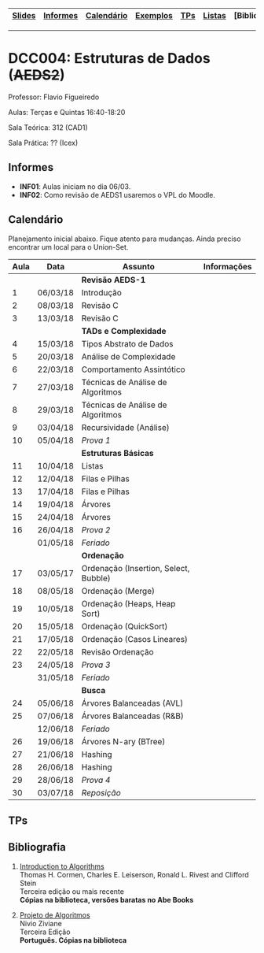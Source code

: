 | [Slides] | [Informes] | [Calendário] | [Exemplos] | [TPs] | [Listas] | [Bibliografia] |
|----------|------------|--------------|------------|-------|----------|----------------|
- - -

# DCC004: Estruturas de Dados (~~AEDS2~~)

Professor: Flavio Figueiredo

Aulas: Terças e Quintas 16:40-18:20

Sala Teórica: 312 (CAD1)

Sala Prática: ?? (Icex)

## Informes

* **INF01**: Aulas iniciam no dia 06/03.
* **INF02**: Como revisão de AEDS1 usaremos o VPL do Moodle.

## Calendário

Planejamento inicial abaixo. Fique atento para mudanças. Ainda preciso
encontrar um local para o Union-Set.

| Aula | Data     | **Assunto**                              | Informações  |
|------|----------|------------------------------------------|--------------|
|      |          | **Revisão AEDS-1**                       |              |
| 1    | 06/03/18 | Introdução                               |              |
| 2    | 08/03/18 | Revisão C                                |              |
| 3    | 13/03/18 | Revisão C                                |              |
|      |          | **TADs e Complexidade**                  |              |
| 4    | 15/03/18 | Tipos Abstrato de Dados                  |              |
| 5    | 20/03/18 | Análise de Complexidade                  |              |
| 6    | 22/03/18 | Comportamento Assintótico                |              |
| 7    | 27/03/18 | Técnicas de Análise de Algoritmos        |              |
| 8    | 29/03/18 | Técnicas de Análise de Algoritmos        |              |
| 9    | 03/04/18 | Recursividade (Análise)                  |              |
| 10   | 05/04/18 | *Prova 1*                                |              |
|      |          | **Estruturas Básicas**                   |              |
| 11   | 10/04/18 | Listas                                   |              |
| 12   | 12/04/18 | Filas e Pilhas                           |              |
| 13   | 17/04/18 | Filas e Pilhas                           |              |
| 14   | 19/04/18 | Árvores                                  |              |
| 15   | 24/04/18 | Árvores                                  |              |
| 16   | 26/04/18 | *Prova 2*                                |              |
|      | 01/05/18 | *Feriado*                                |              |
|      |          | **Ordenação**                            |              |
| 17   | 03/05/17 | Ordenação (Insertion, Select, Bubble)    |              |
| 18   | 08/05/18 | Ordenação (Merge)                        |              |
| 19   | 10/05/18 | Ordenação (Heaps, Heap Sort)             |              |
| 20   | 15/05/18 | Ordenação (QuickSort)                    |              |
| 21   | 17/05/18 | Ordenação (Casos Lineares)               |              |
| 22   | 22/05/18 | Revisão Ordenação                        |              |
| 23   | 24/05/18 | *Prova 3*                                |              |
|      | 31/05/18 | *Feriado*                                |              |
|      |          | **Busca**                                |              |
| 24   | 05/06/18 | Árvores Balanceadas (AVL)                |              |
| 25   | 07/06/18 | Árvores Balanceadas (R&B)                |              |
|      | 12/06/18 | *Feriado*                                |              |
| 26   | 19/06/18 | Árvores N-ary (BTree)                    |              |
| 27   | 21/06/18 | Hashing                                  |              |
| 28   | 26/06/18 | Hashing                                  |              |
| 29   | 28/06/18 | *Prova 4*                                |              |
| 30   | 03/07/18 | *Reposição*                              |              |

## TPs

## Bibliografia


  1. [Introduction to Algorithms](https://mitpress.mit.edu/books/introduction-algorithms) <br>
     Thomas H. Cormen, Charles E. Leiserson, Ronald L. Rivest and Clifford Stein <br>
     Terceira edição ou mais recente <br>
     **Cópias na biblioteca, versões baratas no Abe Books**

  1. [Projeto de Algoritmos](www.dcc.ufmg.br/algoritmos/) <br>
     Nivio Ziviane <br>
     Terceira Edição <br>
     **Português. Cópias na biblioteca**

[Slides]: https://drive.google.com/open?id=0B0ryAvcYobs0RWtXV2hWeUdSUjQ
[Calendário]: #calendário
[Informes]: #informes
[TPs]: #tps
[TPs]: #bibliografia
[Listas]: https://github.com/flaviovdf/estruturas-de-dados/listas
[Exemplos]: https://github.com/flaviovdf/estruturas-de-dados
